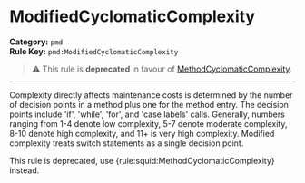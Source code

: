 # ModifiedCyclomaticComplexity
**Category:** `pmd`<br/>
**Rule Key:** `pmd:ModifiedCyclomaticComplexity`<br/>
> :warning: This rule is **deprecated** in favour of [MethodCyclomaticComplexity](https://rules.sonarsource.com/java/RSPEC-ethodCyclomaticComplexity).

-----

Complexity directly affects maintenance costs is determined by the number of decision points in a method plus one for the method entry. The decision points include 'if', 'while', 'for', and 'case labels' calls. Generally, numbers ranging from 1-4 denote low complexity, 5-7 denote moderate complexity, 8-10 denote high complexity, and 11+ is very high complexity. Modified complexity treats switch statements as a single decision point.

<p>
  This rule is deprecated, use {rule:squid:MethodCyclomaticComplexity} instead.
</p>
